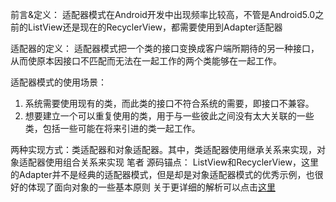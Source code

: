 
前言&定义：
适配器模式在Android开发中出现频率比较高，不管是Android5.0之前的ListView还是现在的RecyclerView，都需要使用到Adapter适配器

适配器的定义：
适配器模式把一个类的接口变换成客户端所期待的另一种接口，从而使原本因接口不匹配而无法在一起工作的两个类能够在一起工作。

适配器模式的使用场景：
1. 系统需要使用现有的类，而此类的接口不符合系统的需要，即接口不兼容。
2. 想要建立一个可以重复使用的类，用于与一些彼此之间没有太大关联的一些类，包括一些可能在将来引进的类一起工作。

两种实现方式：类适配器和对象适配器。其中，类适配器使用继承关系来实现，对象适配器使用组合关系来实现
笔者
源码锚点：
ListView和RecyclerView，这里的Adapter并不是经典的适配器模式，但是却是对象适配器模式的优秀示例，也很好的体现了面向对象的一些基本原则
关于更详细的解析可以点击[这里](https://www.kancloud.cn/alex_wsc/android_framework/502061)